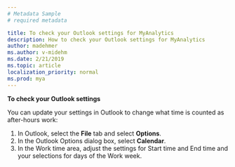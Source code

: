 ```yaml
---
# Metadata Sample
# required metadata

title: To check your Outlook settings for MyAnalytics
description: How to check your Outlook settings for MyAnalytics 
author: madehmer
ms.author: v-midehm
ms.date: 2/21/2019
ms.topic: article
localization_priority: normal 
ms.prod: mya
---
```


**To check your Outlook settings**

You can update your settings in Outlook to change what time is counted as after-hours work:

1. In Outlook, select the **File** tab and select **Options**.
2. In the Outlook Options dialog box, select **Calendar**.
3. In the Work time area, adjust the settings for Start time and End time and your selections for days of the Work week.